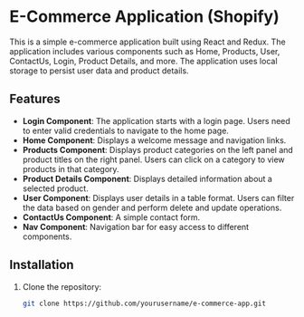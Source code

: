 # E-Commerce Application (Shopify)

This is a simple e-commerce application built using React and Redux. The application includes various components such as Home, Products, User, ContactUs, Login, Product Details, and more. The application uses local storage to persist user data and product details.

## Features

- **Login Component**: The application starts with a login page. Users need to enter valid credentials to navigate to the home page.
- **Home Component**: Displays a welcome message and navigation links.
- **Products Component**: Displays product categories on the left panel and product titles on the right panel. Users can click on a category to view products in that category.
- **Product Details Component**: Displays detailed information about a selected product.
- **User Component**: Displays user details in a table format. Users can filter the data based on gender and perform delete and update operations.
- **ContactUs Component**: A simple contact form.
- **Nav Component**: Navigation bar for easy access to different components.

## Installation

1. Clone the repository:
   ```bash
   git clone https://github.com/yourusername/e-commerce-app.git
